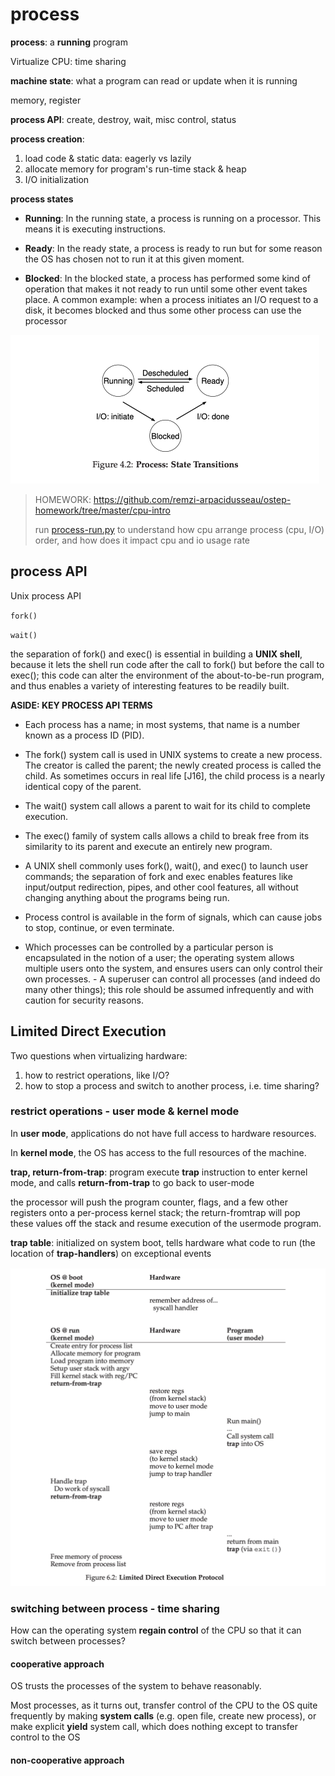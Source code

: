 # process

**process**: a **running** program

Virtualize CPU: time sharing

**machine state**: what a program can read or update when it is running

memory, register

**process API**: create, destroy, wait, misc control, status

**process creation**:

1. load code & static data: eagerly vs lazily
2. allocate memory for program's run-time stack & heap
3. I/O initialization

**process states**

- **Running**: In the running state, a process is running on a processor. This means it is executing instructions. 

- **Ready**: In the ready state, a process is ready to run but for some reason the OS has chosen not to run it at this given moment.
- **Blocked**: In the blocked state, a process has performed some kind of operation that makes it not ready to run until some other event takes place. A common example: when a process initiates an I/O request to a disk, it becomes blocked and thus some other process can use the processor

<img src="process.assets/image-20220809155119808.png" alt="image-20220809155119808" style="zoom: 50%;" />

> HOMEWORK: https://github.com/remzi-arpacidusseau/ostep-homework/tree/master/cpu-intro
>
> run [process-run.py](https://github.com/remzi-arpacidusseau/ostep-homework/blob/master/cpu-intro/process-run.py) to understand how cpu arrange process (cpu, I/O) order, and how does it impact cpu and io usage rate



## process API

Unix process API

`fork()`

`wait()`

 the separation of fork() and exec() is essential in building a **UNIX shell**, because it lets the shell run code after the call to fork() but before the call to exec(); this code can alter the environment of the about-to-be-run program, and thus enables a variety of interesting features to be readily built.



**ASIDE: KEY PROCESS API TERMS** 

- Each process has a name; in most systems, that name is a number known as a process ID (PID). 

- The fork() system call is used in UNIX systems to create a new process. The creator is called the parent; the newly created process is called the child. As sometimes occurs in real life [J16], the child process is a nearly identical copy of the parent. 

- The wait() system call allows a parent to wait for its child to complete execution. 

- The exec() family of system calls allows a child to break free from its similarity to its parent and execute an entirely new program. 

- A UNIX shell commonly uses fork(), wait(), and exec() to launch user commands; the separation of fork and exec enables features like input/output redirection, pipes, and other cool features, all without changing anything about the programs being run. 

- Process control is available in the form of signals, which can cause jobs to stop, continue, or even terminate. 

- Which processes can be controlled by a particular person is encapsulated in the notion of a user; the operating system allows multiple users onto the system, and ensures users can only control their own processes. - A superuser can control all processes (and indeed do many other things); this role should be assumed infrequently and with caution for security reasons.



## Limited Direct Execution

Two questions when virtualizing hardware:

1. how to restrict operations, like I/O?
2. how to stop a process and switch to another process, i.e. time sharing?

### restrict operations - user mode & kernel mode

In **user mode**, applications do not have full access to hardware resources. 

In **kernel mode**, the OS has access to the full resources of the machine.

**trap, return-from-trap**: program execute **trap** instruction to enter kernel mode, and calls **return-from-trap** to go back to user-mode

the processor will push the program counter, flags, and a few other registers onto a per-process kernel stack; the return-fromtrap will pop these values off the stack and resume execution of the usermode program.

**trap table**: initialized on system boot, tells hardware what code to run (the location of **trap-handlers**) on exceptional events

![image-20220825184614377](process.assets/image-20220825184614377.png)



### switching between process - time sharing

How can the operating system **regain control** of the CPU so that it can switch between processes?

#### cooperative approach

 OS trusts the processes of the system to behave reasonably. 

Most processes, as it turns out, transfer control of the CPU to the OS quite frequently by making **system calls** (e.g. open file, create new process), or make explicit **yield** system call, which does nothing except to transfer control to the OS 

#### non-cooperative approach

